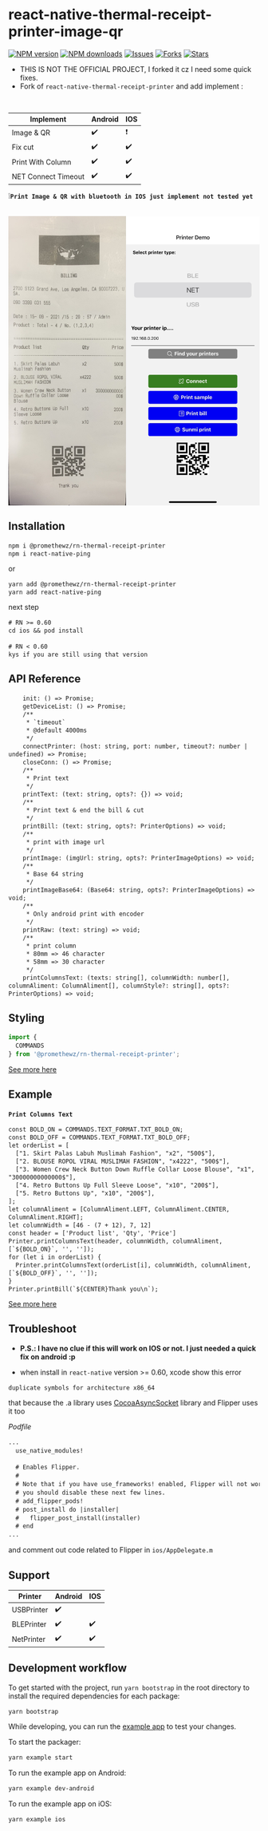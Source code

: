 # react-native-thermal-receipt-printer-image-qr
[![NPM version][npm-img]][npm-url] [![NPM downloads][download-img]][download-url]
[![Issues][issue-img]][issue-url] [![Forks][fork-img]][fork-url] [![Stars][star-img]][star-url]
- THIS IS NOT THE OFFICIAL PROJECT, I forked it cz I need some quick fixes.
- Fork of `react-native-thermal-receipt-printer` and add implement :
<br />

| Implement    | Android            | IOS                |
| ---------- | ------------------ | ------------------ |
| Image & QR | :heavy_check_mark: |   :exclamation: |
| Fix cut | :heavy_check_mark: | :heavy_check_mark: |
| Print With Column | :heavy_check_mark: | :heavy_check_mark: |
| NET Connect Timeout | :heavy_check_mark: | :heavy_check_mark: |

:grey_exclamation:**`Print Image & QR with bluetooth in IOS just implement not tested yet`**
<br /> <br />
<div style="display: flex; flex-direction: row; align-self: center; align-items: center">
<img src="image/invoice.jpg" alt="bill" width="270" height="580"/>
<img src="image/screenshot.jpg" alt="screenshot" width="270" height="580"/>
</div>

## Installation
```
npm i @promethewz/rn-thermal-receipt-printer
npm i react-native-ping
```
or
```
yarn add @promethewz/rn-thermal-receipt-printer
yarn add react-native-ping
```
next step
```
# RN >= 0.60
cd ios && pod install

# RN < 0.60
kys if you are still using that version
```

## API Reference
```tsx
    init: () => Promise;
    getDeviceList: () => Promise;
    /**
     * `timeout`
     * @default 4000ms
     */
    connectPrinter: (host: string, port: number, timeout?: number | undefined) => Promise;
    closeConn: () => Promise;
    /**
     * Print text
     */
    printText: (text: string, opts?: {}) => void;
    /**
     * Print text & end the bill & cut
     */
    printBill: (text: string, opts?: PrinterOptions) => void;
    /**
     * print with image url
     */
    printImage: (imgUrl: string, opts?: PrinterImageOptions) => void;
    /**
     * Base 64 string
     */
    printImageBase64: (Base64: string, opts?: PrinterImageOptions) => void;
    /**
     * Only android print with encoder
     */
    printRaw: (text: string) => void;
    /**
     * print column
     * 80mm => 46 character
     * 58mm => 30 character
     */
    printColumnsText: (texts: string[], columnWidth: number[], columnAliment: ColumnAliment[], columnStyle?: string[], opts?: PrinterOptions) => void;
```

## Styling
```js
import {
  COMMANDS
} from '@promethewz/rn-thermal-receipt-printer';
```
[See more here](https://github.com/thiendangit/react-native-thermal-receipt-printer-image-qr/blob/main/dist/utils/printer-commands.js)

## Example
**`Print Columns Text`**
```tsx
const BOLD_ON = COMMANDS.TEXT_FORMAT.TXT_BOLD_ON;
const BOLD_OFF = COMMANDS.TEXT_FORMAT.TXT_BOLD_OFF;
let orderList = [
  ["1. Skirt Palas Labuh Muslimah Fashion", "x2", "500$"],
  ["2. BLOUSE ROPOL VIRAL MUSLIMAH FASHION", "x4222", "500$"],
  ["3. Women Crew Neck Button Down Ruffle Collar Loose Blouse", "x1", "30000000000000$"],
  ["4. Retro Buttons Up Full Sleeve Loose", "x10", "200$"],
  ["5. Retro Buttons Up", "x10", "200$"],
];
let columnAliment = [ColumnAliment.LEFT, ColumnAliment.CENTER, ColumnAliment.RIGHT];
let columnWidth = [46 - (7 + 12), 7, 12]
const header = ['Product list', 'Qty', 'Price']
Printer.printColumnsText(header, columnWidth, columnAliment, [`${BOLD_ON}`, '', '']);
for (let i in orderList) {
  Printer.printColumnsText(orderList[i], columnWidth, columnAliment, [`${BOLD_OFF}`, '', '']);
}
Printer.printBill(`${CENTER}Thank you\n`);
```
[See more here](https://github.com/thiendangit/react-native-thermal-receipt-printer-image-qr/blob/main/example/src/HomeScreen.tsx)

## Troubleshoot

- <b>P.S.: I have no clue if this will work on IOS or not. I just needed a quick fix on android :p</b>

- when install in `react-native` version >= 0.60, xcode show this error

```
duplicate symbols for architecture x86_64
```

that because the .a library uses [CocoaAsyncSocket](https://github.com/robbiehanson/CocoaAsyncSocket) library and Flipper uses it too

_Podfile_

```diff
...
  use_native_modules!

  # Enables Flipper.
  #
  # Note that if you have use_frameworks! enabled, Flipper will not work and
  # you should disable these next few lines.
  # add_flipper_pods!
  # post_install do |installer|
  #   flipper_post_install(installer)
  # end
...
```

and comment out code related to Flipper in `ios/AppDelegate.m`

## Support

| Printer    | Android            | IOS                |
| ---------- | ------------------ | ------------------ |
| USBPrinter | :heavy_check_mark: |                    |
| BLEPrinter | :heavy_check_mark: | :heavy_check_mark: |
| NetPrinter | :heavy_check_mark: | :heavy_check_mark: |

## Development workflow

To get started with the project, run `yarn bootstrap` in the root directory to install the required dependencies for each package:

```sh
yarn bootstrap
```

While developing, you can run the [example app](/example/) to test your changes.

To start the packager:

```sh
yarn example start
```

To run the example app on Android:

```sh
yarn example dev-android
```

To run the example app on iOS:

```sh
yarn example ios
```

[npm-img]: https://img.shields.io/npm/v/@promethewz/rn-thermal-receipt-printer.svg?style=plastic
[npm-url]: https://www.npmjs.com/package/@promethewz/rn-thermal-receipt-printer
[download-img]: https://img.shields.io/npm/dt/@promethewz/rn-thermal-receipt-printer.svg?style=plastic
[download-url]: https://www.npmjs.com/package/@promethewz/rn-thermal-receipt-printer
[issue-img]: https://img.shields.io/github/issues/IshmamR/promethewz-rn-thermal-receipt-printer?style=plastic
[issue-url]: https://github.com/IshmamR/promethewz-rn-thermal-receipt-printer/issues
[fork-img]: https://img.shields.io/github/forks/IshmamR/promethewz-rn-thermal-receipt-printer?style=plastic
[fork-url]: https://github.com/IshmamR/promethewz-rn-thermal-receipt-printer/fork
[star-img]: https://img.shields.io/github/stars/IshmamR/promethewz-rn-thermal-receipt-printer?style=plastic
[star-url]: https://github.com/IshmamR/promethewz-rn-thermal-receipt-printer